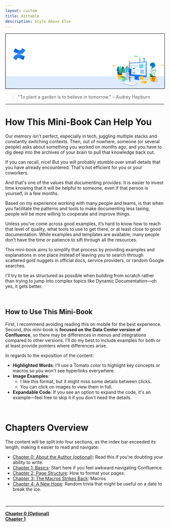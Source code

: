 ```yaml
---
layout: custom
title: Airtable
description: Style Above Else
---
```


<img class="myImg" src="../images/headers/white-confluence-logo.png" alt="white-confluence-logo" style="border: 1px solid #000; border-radius: 1px; padding: 0px; cursor: pointer;">

>"To plant a garden is to believe in tomorrow." – Audrey Hepburn

---

# How This Mini-Book Can Help You

Our memory isn't perfect, especially in tech, juggling multiple stacks and constantly switching contexts. Then, out of nowhere, someone (or several people) asks about something you worked on months ago, and you have to dig deep into the archives of your brain to pull that knowledge back out.

If you can recall, nice! But you will probably stumble over small details that you have already encountered. That's not efficient for you or your coworkers.

And that's one of the values that documenting provides: It is easier to invest time knowing that it will be helpful to someone, even if that person is yourself, in a few months.

Based on my experience working with many people and teams, is that when you facilitate the patterns and tools to make documenting less taxing, people will be more willing to cooperate and improve things.

Unless you’ve come across good examples, it’s hard to know how to reach that level of quality, what tools to use to get there, or at least close to good documentation. While examples and templates are available, many people don’t have the time or patience to sift through all the resources. 

This mini-book aims to simplify that process by providing examples and explanations in one place instead of leaving you to search through scattered gold nuggets in official docs, service providers, or random Google searches.

I'll try to be as structured as possible when building from scratch rather than trying to jump into complex topics like Dynamic Documentation—oh yes, it gets better.

<br>

## How to Use This Mini-Book

First, I recommend avoiding reading this on mobile for the best experience. Second, this mini-book is **focused on the Data Center version of Confluence**, so there may be differences in menus and integrations compared to other versions. I'll do my best to include examples for both or at least provide pointers where differences arise.

In regards to the exposition of the content:

- **Highlighted Words**: I'll use a Tomato color to highlight key concepts or macros so you won't see hyperlinks everywhere.
- **Image Examples**:
  - I like this format, but it might miss some details between clicks.
  - You can click on images to view them in full.
- **Expandable Code**: If you see an option to expand the code, it's an example—feel free to skip it if you don't need the details.

<br>

# Chapters Overview

The content will be split into four sections, as the index bar exceeded its length, making it easier to read and navigate:

- [Chapter 0: About the Author (optional)](/pages/confluence-chapter-0): Read this if you're doubting your ability to write.
- [Chapter 1: Basics](/pages/confluence-chapter-1): Start here if you feel awkward navigating Confluence.
- [Chapter 2: Page Structure](/pages/confluence-chapter-2): How to format your pages.
- [Chapter 3: The Macros Strikes Back](/pages/confluence-chapter-3): Macros
- [Chapter 4: A New Hope](/pages/confluence-chapter-4): Random trivia that might be useful on a date to break the ice.

<br>

---
<div class="ds-button-container">
  <a href="/pages/confluence-chapter-0" class="custom-button left"><strong>Chapter 0 (Optional)</strong></a>
</div>


<div class="ds-button-container">
  <a href="/pages/confluence-chapter-1" class="custom-button left"><strong>Chapter 1</strong></a>
</div>
